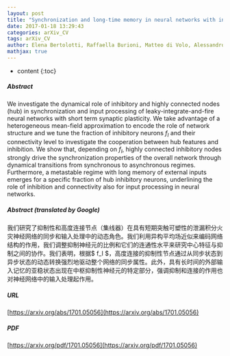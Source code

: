 ```yaml
---
layout: post
title: "Synchronization and long-time memory in neural networks with inhibitory hubs and synaptic plasticity"
date: 2017-01-18 13:29:43
categories: arXiv_CV
tags: arXiv_CV
author: Elena Bertolotti, Raffaella Burioni, Matteo di Volo, Alessandro Vezzani
mathjax: true
---
```


* content
{:toc}

##### Abstract
We investigate the dynamical role of inhibitory and highly connected nodes (hub) in synchronization and input processing of leaky-integrate-and-fire neural networks with short term synaptic plasticity. We take advantage of a heterogeneous mean-field approximation to encode the role of network structure and we tune the fraction of inhibitory neurons $f_I$ and their connectivity level to investigate the cooperation between hub features and inhibition. We show that, depending on $f_I$, highly connected inhibitory nodes strongly drive the synchronization properties of the overall network through dynamical transitions from synchronous to asynchronous regimes. Furthermore, a metastable regime with long memory of external inputs emerges for a specific fraction of hub inhibitory neurons, underlining the role of inhibition and connectivity also for input processing in neural networks.

##### Abstract (translated by Google)
我们研究了抑制性和高度连接节点（集线器）在具有短期突触可塑性的泄漏积分火灾神经网络的同步和输入处理中的动态角色。我们利用异构平均场近似来编码网络结构的作用，我们调整抑制神经元的比例和它们的连通性水平来研究中心特征与抑制之间的协作。我们表明，根据$ f_I $，高度连接的抑制性节点通过从同步状态到异步状态的动态转换强烈地驱动整个网络的同步属性。此外，具有长时间的外部输入记忆的亚稳状态出现在中枢抑制性神经元的特定部分，强调抑制和连接的作用也对神经网络中的输入处理起作用。

##### URL
[https://arxiv.org/abs/1701.05056](https://arxiv.org/abs/1701.05056)

##### PDF
[https://arxiv.org/pdf/1701.05056](https://arxiv.org/pdf/1701.05056)

